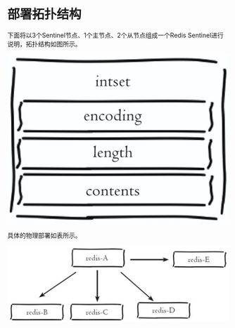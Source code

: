 # 部署拓扑结构

下面将以3个Sentinel节点、1个主节点、2个从节点组成一个Redis Sentinel进行说明，拓扑结构如图所示。

![](../../.gitbook/assets/image%20%28145%29.png)

具体的物理部署如表所示。

![](../../.gitbook/assets/image%20%2887%29.png)

